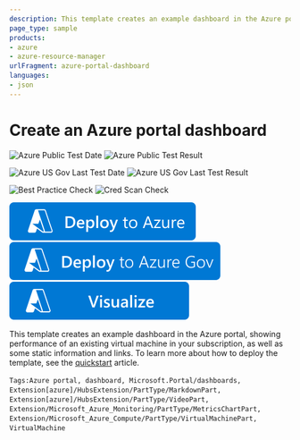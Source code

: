 ```yaml
---
description: This template creates an example dashboard in the Azure portal, showing performance of an existing virtual machine in your subscription, as well as some static information and links.
page_type: sample
products:
- azure
- azure-resource-manager
urlFragment: azure-portal-dashboard
languages:
- json
---
```

# Create an Azure portal dashboard

![Azure Public Test Date](https://azurequickstartsservice.blob.core.windows.net/badges/quickstarts/microsoft.portal/azure-portal-dashboard/PublicLastTestDate.svg)
![Azure Public Test Result](https://azurequickstartsservice.blob.core.windows.net/badges/quickstarts/microsoft.portal/azure-portal-dashboard/PublicDeployment.svg)

![Azure US Gov Last Test Date](https://azurequickstartsservice.blob.core.windows.net/badges/quickstarts/microsoft.portal/azure-portal-dashboard/FairfaxLastTestDate.svg)
![Azure US Gov Last Test Result](https://azurequickstartsservice.blob.core.windows.net/badges/quickstarts/microsoft.portal/azure-portal-dashboard/FairfaxDeployment.svg)

![Best Practice Check](https://azurequickstartsservice.blob.core.windows.net/badges/quickstarts/microsoft.portal/azure-portal-dashboard/BestPracticeResult.svg)
![Cred Scan Check](https://azurequickstartsservice.blob.core.windows.net/badges/quickstarts/microsoft.portal/azure-portal-dashboard/CredScanResult.svg)

[![Deploy To Azure](https://raw.githubusercontent.com/Azure/azure-quickstart-templates/master/1-CONTRIBUTION-GUIDE/images/deploytoazure.svg?sanitize=true)](https://portal.azure.com/#create/Microsoft.Template/uri/https%3A%2F%2Fraw.githubusercontent.com%2FAzure%2Fazure-quickstart-templates%2Fmaster%2Fquickstarts%2Fmicrosoft.portal%2Fazure-portal-dashboard%2Fazuredeploy.json)
[![Deploy To Azure US Gov](https://raw.githubusercontent.com/Azure/azure-quickstart-templates/master/1-CONTRIBUTION-GUIDE/images/deploytoazuregov.svg?sanitize=true)](https://portal.azure.us/#create/Microsoft.Template/uri/https%3A%2F%2Fraw.githubusercontent.com%2FAzure%2Fazure-quickstart-templates%2Fmaster%2Fquickstarts%2Fmicrosoft.portal%2Fazure-portal-dashboard%2Fazuredeploy.json)
[![Visualize](https://raw.githubusercontent.com/Azure/azure-quickstart-templates/master/1-CONTRIBUTION-GUIDE/images/visualizebutton.svg?sanitize=true)](http://armviz.io/#/?load=https%3A%2F%2Fraw.githubusercontent.com%2FAzure%2Fazure-quickstart-templates%2Fmaster%2Fquickstarts%2Fmicrosoft.portal%2Fazure-portal-dashboard%2Fazuredeploy.json)

This template creates an example dashboard in the Azure portal, showing performance of an existing virtual machine in your subscription, as well as some static information and links. To learn more about how to deploy the template, see the [quickstart](https://docs.microsoft.com/azure/azure-portal/quick-create-template) article.

`Tags:Azure portal, dashboard, Microsoft.Portal/dashboards, Extension[azure]/HubsExtension/PartType/MarkdownPart, Extension[azure]/HubsExtension/PartType/VideoPart, Extension/Microsoft_Azure_Monitoring/PartType/MetricsChartPart, Extension/Microsoft_Azure_Compute/PartType/VirtualMachinePart, VirtualMachine`
